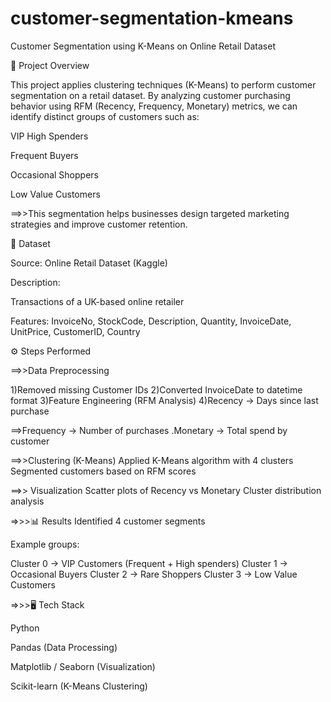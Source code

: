 # customer-segmentation-kmeans
Customer Segmentation using K-Means on Online Retail Dataset

📌 Project Overview

This project applies clustering techniques (K-Means) to perform customer segmentation on a retail dataset.
By analyzing customer purchasing behavior using RFM (Recency, Frequency, Monetary) metrics, we can identify distinct groups of customers such as:

VIP High Spenders

Frequent Buyers

Occasional Shoppers

Low Value Customers

==>>This segmentation helps businesses design targeted marketing strategies and improve customer retention.

📂 Dataset

Source: Online Retail Dataset (Kaggle)

Description:

Transactions of a UK-based online retailer

Features: InvoiceNo, StockCode, Description, Quantity, InvoiceDate, UnitPrice, CustomerID, Country

⚙️ Steps Performed

==>>Data Preprocessing

1)Removed missing Customer IDs
2)Converted InvoiceDate to datetime format
3)Feature Engineering (RFM Analysis)
4)Recency → Days since last purchase

==>Frequency → Number of purchases
.Monetary → Total spend by customer

==>>Clustering (K-Means)
Applied K-Means algorithm with 4 clusters
Segmented customers based on RFM scores

==>> Visualization
Scatter plots of Recency vs Monetary
Cluster distribution analysis

=>>>📊 Results
Identified 4 customer segments

Example groups:

Cluster 0 → VIP Customers (Frequent + High spenders)
Cluster 1 → Occasional Buyers
Cluster 2 → Rare Shoppers
Cluster 3 → Low Value Customers

=>>>🖥️ Tech Stack

Python

Pandas (Data Processing)

Matplotlib / Seaborn (Visualization)

Scikit-learn (K-Means Clustering)
